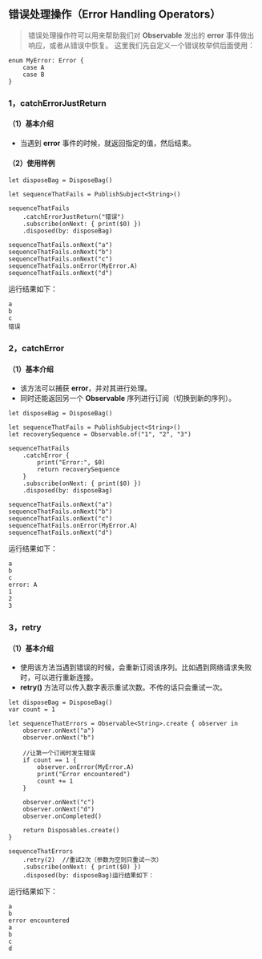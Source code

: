 ## 错误处理操作（Error Handling Operators）

> 错误处理操作符可以用来帮助我们对 **Observable** 发出的 **error** 事件做出响应，或者从错误中恢复。
> 这里我们先自定义一个错误枚举供后面使用：

```
enum MyError: Error {
    case A
    case B
}
```

### 1，catchErrorJustReturn
#### （1）基本介绍
* 当遇到 **error** 事件的时候，就返回指定的值，然后结束。

#### （2）使用样例

```
let disposeBag = DisposeBag()
 
let sequenceThatFails = PublishSubject<String>()
 
sequenceThatFails
    .catchErrorJustReturn("错误")
    .subscribe(onNext: { print($0) })
    .disposed(by: disposeBag)
 
sequenceThatFails.onNext("a")
sequenceThatFails.onNext("b")
sequenceThatFails.onNext("c")
sequenceThatFails.onError(MyError.A)
sequenceThatFails.onNext("d")
```

运行结果如下：


```
a
b
c
错误
```

### 2，catchError
#### （1）基本介绍
* 该方法可以捕获 **error**，并对其进行处理。
* 同时还能返回另一个 **Observable** 序列进行订阅（切换到新的序列）。


```
let disposeBag = DisposeBag()
 
let sequenceThatFails = PublishSubject<String>()
let recoverySequence = Observable.of("1", "2", "3")
 
sequenceThatFails
    .catchError {
        print("Error:", $0)
        return recoverySequence
    }
    .subscribe(onNext: { print($0) })
    .disposed(by: disposeBag)
 
sequenceThatFails.onNext("a")
sequenceThatFails.onNext("b")
sequenceThatFails.onNext("c")
sequenceThatFails.onError(MyError.A)
sequenceThatFails.onNext("d")
```

运行结果如下：


```
a
b
c
error: A
1
2
3
```

### 3，retry
#### （1）基本介绍
* 使用该方法当遇到错误的时候，会重新订阅该序列。比如遇到网络请求失败时，可以进行重新连接。
* **retry()** 方法可以传入数字表示重试次数。不传的话只会重试一次。



```
let disposeBag = DisposeBag()
var count = 1
 
let sequenceThatErrors = Observable<String>.create { observer in
    observer.onNext("a")
    observer.onNext("b")
     
    //让第一个订阅时发生错误
    if count == 1 {
        observer.onError(MyError.A)
        print("Error encountered")
        count += 1
    }
     
    observer.onNext("c")
    observer.onNext("d")
    observer.onCompleted()
     
    return Disposables.create()
}
 
sequenceThatErrors
    .retry(2)  //重试2次（参数为空则只重试一次）
    .subscribe(onNext: { print($0) })
    .disposed(by: disposeBag)运行结果如下：
```

运行结果如下：



```
a
b
error encountered
a
b
c
d
```

